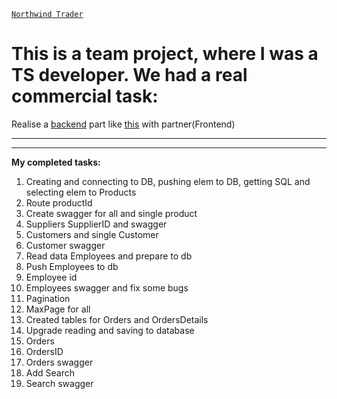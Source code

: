 [`Northwind Trader`](https://www.notion.so/Northwind-Traders-b46b3424832343a19375bba80a066013)

<h1>  This is a team project, where I was a TS developer. We had a real commercial task: </h1>

Realise a [backend](https://two4-northwind-traders.onrender.com/api_docs/) part like [this](https://northwind.d1sql.com/dash) with partner(Frontend)

---

---

<b>My completed tasks:</b>

1. Creating and connecting to DB, pushing elem to DB, getting SQL and selecting elem to Products
2. Route productId
3. Create swagger for all and single product
4. Suppliers SupplierID and swagger
5. Customers and single Customer
6. Customer swagger
7. Read data Employees and prepare to db
8. Push Employees to db
9. Employee id
10. Employees swagger and fix some bugs
11. Pagination
12. MaxPage for all
13. Created tables for Orders and OrdersDetails
14. Upgrade reading and saving to database
15. Orders
16. OrdersID
17. Orders swagger
18. Add Search
19. Search swagger
